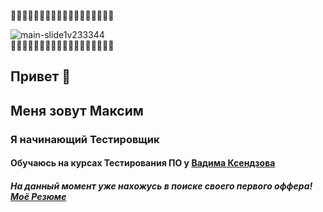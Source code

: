   💠💠💠💠💠💠💠💠💠💠💠💠💠💠💠💠💠💠
 
 ![main-slide1v233344](https://user-images.githubusercontent.com/103383350/177047510-4983928c-949d-4808-b9e6-a878ecf7326d.jpg)          
 💠💠💠💠💠💠💠💠💠💠💠💠💠💠💠💠💠💠

## Привет 👋
## Меня зовут Максим 
### Я начинающий Тестировщик
#### Обучаюсь на курсах Тестирования ПО у [Вадима Ксендзова](https://ksendzov.com/)
##### На данный момент уже нахожусь в поиске своего первого оффера! [Моё Резюме](https://chelyabinsk.hh.ru/applicant/resumes/view?resume=1e033319ff064f69de0039ed1f76526f536c6a)
